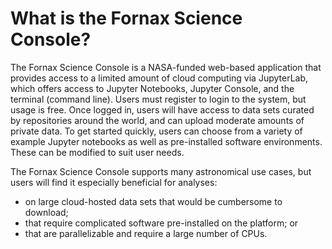 # What is the Fornax Science Console?

The Fornax Science Console is a NASA-funded web-based application that provides access to a limited amount of cloud computing via JupyterLab, which offers access to Jupyter Notebooks, Jupyter Console, and the terminal (command line). Users must register to login to the system, but usage is free. Once logged in, users will have access to data sets curated by repositories around the world, and can upload moderate amounts of private data. To get started quickly, users can choose from a variety of example Jupyter notebooks as well as pre-installed software environments. These can be modified to suit user needs.

The Fornax Science Console supports many astronomical use cases, but users will find it especially beneficial for analyses:

* on large cloud-hosted data sets that would be cumbersome to download;
* that require complicated software pre-installed on the platform; or
* that are parallelizable and require a large number of CPUs.
